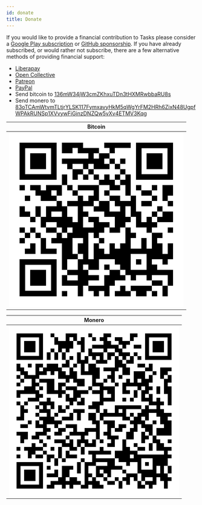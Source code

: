 ```yaml
---
id: donate
title: Donate
---
```


If you would like to provide a financial contribution to Tasks please consider a
[Google Play subscription](subscribe.md) or [GitHub sponsorship](https://github.com/sponsors/abaker). If you have already subscribed, or would rather
not subscribe, there are a few alternative methods of providing financial
support:

* [Liberapay](https://liberapay.com/tasks)
* [Open Collective](https://opencollective.com/tasks)
* [Patreon](https://www.patreon.com/tasks)
* [PayPal](https://www.paypal.com/cgi-bin/webscr?cmd=_donations&business=alex@tasks.org)
* Send bitcoin to [136mW34jW3cmZKhxuTDn3tHXMRwbbaRU8s](bitcoin:136mW34jW3cmZKhxuTDn3tHXMRwbbaRU8s)
* Send monero to [83oTCAmWtvmTLtjrYLSK117FymxavyHkM5qWgYrFM2HRh6ZixN48UgpfWPAkRUNSp1XVvywFiGinzDNZQw5vXv4ETMV3Kqg](monero:83oTCAmWtvmTLtjrYLSK117FymxavyHkM5qWgYrFM2HRh6ZixN48UgpfWPAkRUNSp1XVvywFiGinzDNZQw5vXv4ETMV3Kqg)

| Bitcoin |
|:-------:|
| [![Bitcoin](assets/bitcoin.svg)](bitcoin:136mW34jW3cmZKhxuTDn3tHXMRwbbaRU8s) |

| Monero |
|:------:|
| [![Monero](assets/monero.svg)](monero:83oTCAmWtvmTLtjrYLSK117FymxavyHkM5qWgYrFM2HRh6ZixN48UgpfWPAkRUNSp1XVvywFiGinzDNZQw5vXv4ETMV3Kqg) |
